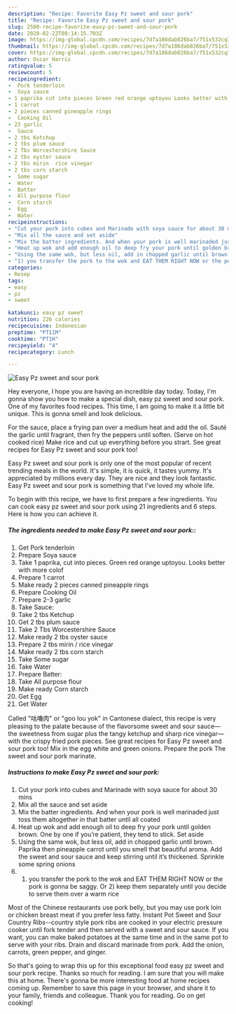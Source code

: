 ```yaml
---
description: "Recipe: Favorite Easy Pz sweet and sour pork"
title: "Recipe: Favorite Easy Pz sweet and sour pork"
slug: 2500-recipe-favorite-easy-pz-sweet-and-sour-pork
date: 2020-02-22T08:14:15.703Z
image: https://img-global.cpcdn.com/recipes/7d7a186dab026ba7/751x532cq70/easy-pz-sweet-and-sour-pork-recipe-main-photo.jpg
thumbnail: https://img-global.cpcdn.com/recipes/7d7a186dab026ba7/751x532cq70/easy-pz-sweet-and-sour-pork-recipe-main-photo.jpg
cover: https://img-global.cpcdn.com/recipes/7d7a186dab026ba7/751x532cq70/easy-pz-sweet-and-sour-pork-recipe-main-photo.jpg
author: Oscar Harris
ratingvalue: 5
reviewcount: 5
recipeingredient:
-  Pork tenderloin
-  Soya sauce
- 1 paprika cut into pieces Green red orange uptoyou Looks better with more colof
- 1 carrot
- 2 pieces canned pineapple rings
-  Cooking Oil
- 23 garlic
-  Sauce
- 2 tbs Ketchup
- 2 tbs plum sauce
- 2 Tbs Worcestershire Sauce
- 2 tbs oyster sauce
- 2 tbs mirin  rice vinegar
- 2 tbs corn starch
-  Some sugar
-  Water
-  Batter
-  All purpose flour
-  Corn starch
-  Egg
-  Water
recipeinstructions:
- "Cut your pork into cubes and Marinade with soya sauce for about 30 mins"
- "Mix all the sauce and set aside"
- "Mix the batter ingredients. And when your pork is well marinaded just toss them altogether in that batter until all coated"
- "Heat up wok and add enough oil to deep fry your pork until golden brown. One by one if you’re patient, they tend to stick. Set aside"
- "Using the same wok, but less oil, add in chopped garlic until brown. Paprika then pineapple carrot until you smell that beautiful aroma. Add the sweet and sour sauce and keep stirring until it’s thickened. Sprinkle some spring onions"
- "1) you transfer the pork to the wok and EAT THEM RIGHT NOW or the pork is gonna be saggy. Or 2) keep them separately until you decide to serve them over a warm rice"
categories:
- Resep
tags:
- easy
- pz
- sweet

katakunci: easy pz sweet
nutrition: 226 calories
recipecuisine: Indonesian
preptime: "PT11M"
cooktime: "PT1H"
recipeyield: "4"
recipecategory: Lunch

---
```



![Easy Pz sweet and sour pork](https://img-global.cpcdn.com/recipes/7d7a186dab026ba7/751x532cq70/easy-pz-sweet-and-sour-pork-recipe-main-photo.jpg)

Hey everyone, I hope you are having an incredible day today. Today, I'm gonna show you how to make a special dish, easy pz sweet and sour pork. One of my favorites food recipes. This time, I am going to make it a little bit unique. This is gonna smell and look delicious.

For the sauce, place a frying pan over a medium heat and add the oil. Sauté the garlic until fragrant, then fry the peppers until soften. (Serve on hot cooked rice) Make rice and cut up everything before you strart. See great recipes for Easy Pz sweet and sour pork too!

Easy Pz sweet and sour pork is only one of the most popular of recent trending meals in the world. It's simple, it is quick, it tastes yummy. It's appreciated by millions every day. They are nice and they look fantastic. Easy Pz sweet and sour pork is something that I've loved my whole life.


To begin with this recipe, we have to first prepare a few ingredients. You can cook easy pz sweet and sour pork using 21 ingredients and 6 steps. Here is how you can achieve it.

##### The ingredients needed to make Easy Pz sweet and sour pork::

1. Get  Pork tenderloin
1. Prepare  Soya sauce
1. Take 1 paprika, cut into pieces. Green red orange uptoyou. Looks better with more colof
1. Prepare 1 carrot
1. Make ready 2 pieces canned pineapple rings
1. Prepare  Cooking Oil
1. Prepare 2-3 garlic
1. Take  Sauce:
1. Take 2 tbs Ketchup
1. Get 2 tbs plum sauce
1. Take 2 Tbs Worcestershire Sauce
1. Make ready 2 tbs oyster sauce
1. Prepare 2 tbs mirin / rice vinegar
1. Make ready 2 tbs corn starch
1. Take  Some sugar
1. Take  Water
1. Prepare  Batter:
1. Take  All purpose flour
1. Make ready  Corn starch
1. Get  Egg
1. Get  Water


Called &#34;咕嚕肉&#34; or &#34;goo lou yok&#34; in Cantonese dialect, this recipe is very pleasing to the palate because of the flavorsome sweet and sour sauce—the sweetness from sugar plus the tangy ketchup and sharp rice vinegar—with the crispy fried pork pieces. See great recipes for Easy Pz sweet and sour pork too! Mix in the egg white and green onions. Prepare the pork The sweet and sour pork marinate. 

##### Instructions to make Easy Pz sweet and sour pork:

1. Cut your pork into cubes and Marinade with soya sauce for about 30 mins
1. Mix all the sauce and set aside
1. Mix the batter ingredients. And when your pork is well marinaded just toss them altogether in that batter until all coated
1. Heat up wok and add enough oil to deep fry your pork until golden brown. One by one if you’re patient, they tend to stick. Set aside
1. Using the same wok, but less oil, add in chopped garlic until brown. Paprika then pineapple carrot until you smell that beautiful aroma. Add the sweet and sour sauce and keep stirring until it’s thickened. Sprinkle some spring onions
1. 1) you transfer the pork to the wok and EAT THEM RIGHT NOW or the pork is gonna be saggy. Or 2) keep them separately until you decide to serve them over a warm rice


Most of the Chinese restaurants use pork belly, but you may use pork loin or chicken breast meat if you prefer less fatty. Instant Pot Sweet and Sour Country Ribs--country style pork ribs are cooked in your electric pressure cooker until fork tender and then served with a sweet and sour sauce. If you want, you can make baked potatoes at the same time and in the same pot to serve with your ribs. Drain and discard marinade from pork. Add the onion, carrots, green pepper, and ginger. 

So that's going to wrap this up for this exceptional food easy pz sweet and sour pork recipe. Thanks so much for reading. I am sure that you will make this at home. There's gonna be more interesting food at home recipes coming up. Remember to save this page in your browser, and share it to your family, friends and colleague. Thank you for reading. Go on get cooking!
